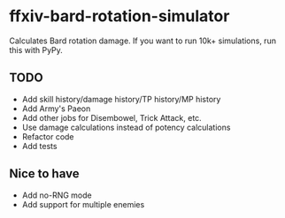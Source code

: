 # ffxiv-bard-rotation-simulator
Calculates Bard rotation damage. If you want to run 10k+ simulations, run this with PyPy.

## TODO
- Add skill history/damage history/TP history/MP history
- Add Army's Paeon
- Add other jobs for Disembowel, Trick Attack, etc.
- Use damage calculations instead of potency calculations
- Refactor code
- Add tests

## Nice to have
- Add no-RNG mode
- Add support for multiple enemies
